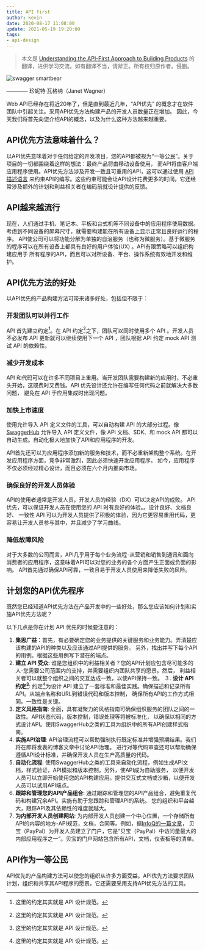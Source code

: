 ```yaml
---
title: API first
author: kevin
date: 2020-08-17 11:08:00
update: 2021-05-19 19:20:00
tags:
- api-design
---
```


> 本文是 [Understanding the API-First Approach to Building Products](https://swagger.io/resources/articles/adopting-an-api-first-approach/) 
> 的翻译，进供学习交流。如有翻译不当，请斧正。所有权归原作者。侵删。

![swagger smartbear](https://static1.smartbear.co/swagger/media/images/resources/articles/api-first-approach-to-products.png)

———— 珍妮特·瓦格纳（Janet Wagner）

Web API已经存在将近20年了，但是直到最近几年，“API优先” 的概念才在软件团队中引起关注。采用API优先方法构建产品的开发人员数量正在增加。
因此，今天我们将首先向您介绍API的概念，以及为什么这种方法越来越重要。

<!-- more -->

## API优先方法意味着什么？

以API优先意味着对于任何给定的开发项目，您的API都被视为“一等公民”。关于项目的一切都围绕着这样的想法：最终产品将由移动设备使用，
而API将由客户端应用程序使用。API优先方法涉及开发一致且可重用的API，这可以通过使用
[API描述语言](https://swagger.io/resources/articles/difference-between-api-documentation-specification/)
来约束API的编写。这些约束可能会让API设计花费更多的时间。它还经常涉及额外的计划和利益相关者在编码前就设计提供的反馈。

## API越来越流行

现在，人们通过手机、笔记本、平板和台式机等不同设备中的应用程序使用数据。考虑到不同设备的屏幕尺寸，就需要构建能在所有设备上显示正常且良好运行的程序。
API使公司可以将功能分解为单独的自治服务（也称为微服务）。基于微服务的程序可以在所有设备上都具有良好的用户体验(UX) 。API有限策略可以组织构建应用于
所有程序的API，而且可以对所设备、平台、操作系统有效地开发和维护。

## API优先方法的好处

以API优先的产品构建方法可带来诸多好处，包括但不限于：

### 开发团队可以并行工作

API 首先建立约定[^1]。在 API 约定[^1]之下，团队可以同时使用多个 API 。开发人员不必发布 API 更新就可以继续使用下一个 API ，团队根据 API 约定 mock API
测试 API 的依赖性。

### 减少开发成本

API 和代码可以在许多不同项目上重用。当开发团队需要构建新的应用时，不必重头开始，这既费时又费钱。API 优先设计还允许在编写任何代码之前就解决大多数问题，
避免在 API 于应用集成时出现问题。

### 加快上市速度

使用允许导入 API 定义文件的工具，可以自动构建 API 的大部分过程。像 [SwaggerHub](https://swagger.io/tools/swaggerhub/) 允许导入 API 
定义文件，像 API 文档、SDK、和 mock API 都可以自动生成。自动化极大地加快了API和应用程序的开发。

API首先还可以为应用程序添加新的服务和技术，而不必重新架构整个系统。在开发应用程序方面，竞争非常激烈，因此必须快速开发应用程序。
如今，应用程序不仅必须经过精心设计，而且必须在六个月内推向市场。

### 确保良好的开发人员体验

API的使用者通常是开发人员，开发人员的经验（DX）可以决定API的成败。 API 优先，可以保证开发人员在使用您的 API 时有良好的体验。。设计良好、文档良好、
一致性 API 可以为开发人员提供了积极的体验，因为它更容易重用代码，更容易让开发人员参与其中，并且减少了学习曲线。

### 降低故障风险

对于大多数的公司而言，API几乎用于每个业务流程-从营销和销售到通讯和面向消费者的应用程序，这意味着API可以对您的业务的各个方面产生正面或负面的影响。
API首先通过确保API可靠，一致且易于开发人员使用来降低失败的风险。

## 计划您的API优先程序

既然您已经知道API优先方法在产品开发中的一些好处，那么您应该如何计划和实施API优先方法呢？

以下几点是你在计划 API 优先的时候要注意的：

1. **集思广益**：首先，有必要确定您的业务提供的关键服务和业务能力。弄清楚应该构建的API的种类以及应该通过API提供的服务。
    另外，找出并写下每个API的用例。根据这些用例写下潜在的端点。
2. **建立 API 受众**: 谁是您组织中的利益相关者？您的API计划应包含尽可能多的人-您需要公司范围内的支持，并需要组织内团队共享的愿景。然后，
    利益相关者可以就整个组织之间的交互达成一致，以使API保持一致。
３. **设计 API 约定[^1]**: 约定[^1]为设计 API 建立了一套标准和最佳实践。确保描述和记录所有API。从端点名称和URL到错误代码和版本控制，
    确保所有API的工作方式相同。一致性是关键。
4. **定义风格指南**: 全面，具有凝聚力的风格指南可确保组织服务的团队之间的一致性。API状态代码，版本控制，错误处理等将被标准化，
    以确保以相同的方式设计API。使用SwaggerHub之类的工具为组织中的所有API创建样式指南。
5. **实施API治理**: API治理流程可以帮助强制执行既定标准并增强预期结果。我们将在即将发表的博客文章中讨论API治理。
    进行对等代码审查还可以帮助确保遵循API设计标准，并确保开发人员在生产高质量的代码。
6. **自动化流程**: 使用SwaggerHub之类的工具来自动化流程，例如生成API文档，样式验证，API模拟和版本控制。另外，使API成为自助服务，
    以便开发人员可以立即开始使用您的API构建应用。提供交互式文档或沙箱，以便开发人员可以试用API端点。
7. **跟踪和管理您的API产品组合**: 通过跟踪和管理您的API产品组合，避免重复代码和构建冗余API。实施有助于您跟踪和管理API的系统。
    您的组织和平台越大，跟踪API及其依赖性的难度就越大。
8. **为内部开发人员创建网站**: 为内部开发人员创建一个中心位置，一个存储所有API的内容的地方-API规范，文档，合同等。例如，据[InfoQ的一篇文章](https://www.infoq.com/articles/paypal-api-first-part1)，
    贝宝（PayPal）为开发人员建立了门户，它是“贝宝（PayPal）中访问量最大的内部应用程序之一”。贝宝的门户网站包含所有API，文档，仪表板等的清单。

## API作为一等公民

API优先的产品构建方法可以使您的组织从许多方面受益。API优先方法要求团队计划，组织和共享其API程序的愿景。它还需要采用支持API优先方法的工具。




[^1]: 这里的约定其实就是 API 设计规范。